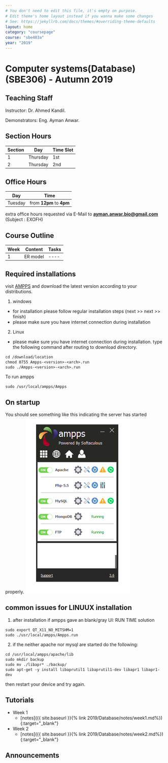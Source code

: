 ```yaml
---
# You don't need to edit this file, it's empty on purpose.
# Edit theme's home layout instead if you wanna make some changes
# See: https://jekyllrb.com/docs/themes/#overriding-theme-defaults
layout: home
category: "coursepage"
course: "sbe403a"
year: "2019"
---
```

# Computer systems(Database) \(SBE306\) - Autumn 2019

## Teaching Staff

Instructor: Dr. Ahmed Kandil. 

Demonstrators:  Eng. Ayman Anwar.  


## Section Hours

| Section | Day | Time Slot |
|---------|-----|-----------|
|   1     | Thursday | 1st  |
|   2     | Thursday | 2nd |

## Office Hours

| Day | Time |
|-----|-----------|
| Tuesday | from **12pm** to **4pm** |

extra office hours requested via E-Mail to **ayman.anwar.bio@gmail.com** (Subject : EXOFH)

## Course Outline

| Week | Content |  Tasks
|------|-----------------|-----|
|   1  | ER model | ---- |

## Required installations
visit [AMPPS](https://www.ampps.com/downloads) and download the latest version according to your distributions.

1. windows 
* for installation please follow regular installation steps (next >> next >> finish)
* please make sure you have internet connection during installation
2. Linux
* please make sure you have internet connection during installation.
type the following command after routing to download directory.
```
cd /download/location
chmod 0755 Ampps-<version>-<arch>.run
sudo ./Ampps-<version>-<arch>.run
```
To run ampps
```
sudo /usr/local/ampps/Ampps
```
## On startup
You should see something like this indicating the server has started properly.
![](images/amppsStart.png)

## common issues for LINUUX installation

1. after installation if ampps gave an blank/gray UI:
RUN TIME solution
```
sudo export QT_X11_NO_MITSHM=1
sudo ./usr/local/ampps/Ampps.run 
```

2. if the neither apache nor mysql are started do the following:
```
cd /usr/local/ampps/apache/lib
sudo mkdir backup
sudo mv ./libapr* ./backup/
sudo apt-get -y install libaprutil1 libaprutil1-dev libapr1 libapr1-dev 
```
then restart your device and try again.


## Tutorials

* Week 1
    <!-- * [Slides]({{ site.baseurl }}{% link 2019/Database/presentations/1_week1/index.html%}){:target="_blank"} -->
    * [notes]({{ site.baseurl }}{% link 2019/Database/notes/week1.md%}){:target="_blank"}
* Week 2
    <!-- * [Slides]({{ site.baseurl }}{% link 2019/Database/presentations/1_week1/index.html%}){:target="_blank"} -->
    * [notes]({{ site.baseurl }}{% link 2019/Database/notes/week2.md%}){:target="_blank"}



## Announcements
